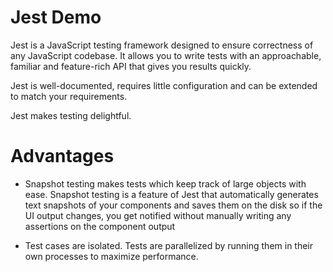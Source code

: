 # Jest Demo


Jest is a JavaScript testing framework designed to ensure correctness of any JavaScript codebase. It allows you to write tests with an approachable, familiar and feature-rich API that gives you results quickly.

Jest is well-documented, requires little configuration and can be extended to match your requirements.

Jest makes testing delightful.


# Advantages

- Snapshot testing makes tests which keep track of large objects with ease.
Snapshot testing is a feature of Jest that automatically generates text snapshots of your components and saves them on the disk so if the UI output changes, you get notified without manually writing any assertions on the component output

- Test cases are isolated. Tests are parallelized by running them in their own processes to maximize performance.

